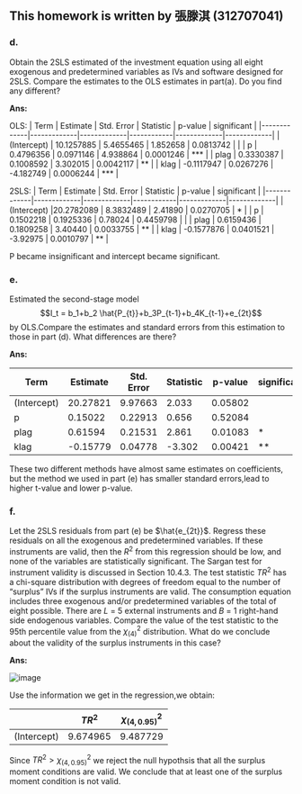 ## This homework is written by 張滕淇 (312707041)

### d.
Obtain the 2SLS estimated of the investment equation using all eight exogenous and predetermined variables as IVs and software designed for 2SLS. Compare the estimates to the OLS estimates in part(a). Do you find any different?

**Ans:**

OLS:
| Term        | Estimate    | Std. Error  | Statistic  | p-value     | significant |
|-------------|-------------|-------------|------------|-------------|-------------|
| (Intercept) | 10.1257885  | 5.4655465   | 1.852658   | 0.0813742   |             |
| p           | 0.4796356   | 0.0971146   | 4.938864   | 0.0001246   |    ***      |
| plag        | 0.3330387   | 0.1008592   | 3.302015   | 0.0042117   |    **       |
| klag        | -0.1117947  | 0.0267276   | -4.182749  | 0.0006244   |    ***      |



2SLS:
| Term        | Estimate    | Std. Error  | Statistic  | p-value     | significant | 
|-------------|-------------|-------------|------------|-------------|-------------|
| (Intercept) |20.2782089   | 8.3832489   | 2.41890    | 0.0270705   |     *       |
| p           | 0.1502218   | 0.1925336   | 0.78024    | 0.4459798   |             |
| plag        | 0.6159436   | 0.1809258   | 3.40440    | 0.0033755   |     **      |
| klag        | -0.1577876  | 0.0401521   | -3.92975   | 0.0010797   |     **      |

P became insignificant and intercept became significant.

### e.
Estimated the second-stage model 
$$I_t = b_1+b_2 \hat{P_{t}}+b_3P_{t-1}+b_4K_{t-1}+e_{2t}$$
by OLS.Compare the estimates and standard errors from this estimation to those in part (d). What differences are there?  

**Ans:**

| Term        | Estimate    | Std. Error  | Statistic  | p-value     | significant | 
|-------------|-------------|-------------|------------|-------------|-------------|
| (Intercept) |20.27821     | 9.97663     | 2.033      | 0.05802     |             |
| p           | 0.15022     | 0.22913     | 0.656      | 0.52084     |             |
| plag        | 0.61594     | 0.21531     | 2.861      | 0.01083     |     *       |
| klag        | -0.15779    | 0.04778     | -3.302     | 0.00421     |     **      |

These two different methods have almost same estimates on coefficients, but the method we used in part (e) has smaller standard errors,lead to higher t-value and lower p-value.

### f.
Let the 2SLS residuals from part (e) be $\hat{e_{2t}}$. Regress these residuals on all the exogenous and predetermined variables. If these instruments are valid, then the $R^2$ from this regression should be low, and none of the variables are statistically significant. The Sargan test for instrument validity is discussed in Section 10.4.3. The test statistic $TR^2$ has a chi-square distribution with degrees of freedom equal to the number of “surplus” IVs if the surplus instruments are valid. The consumption equation includes three exogenous and/or predetermined variables of the total of eight possible. There are $L$ = 5 external instruments and $B$ = 1 right-hand side endogenous variables. Compare the value of the test statistic to the 95th percentile value from the $\chi^2_{(4)}$ distribution. What do we conclude about the validity of the surplus instruments in this case?

**Ans:**

![image](https://github.com/HWTeng-Course/202402-Financial-Econometrics/assets/71300551/a4909d5b-1334-4293-b3fa-ed0cd6db8800)


Use the information we get in the regression,we obtain:

|             |   $TR^2$    | $\chi^2_{(4,0.95)}$  |
|-------------|-------------|----------------------|
| (Intercept) |  9.674965   |      9.487729        |

Since $TR^2 > \chi^2_{(4,0.95)}$ we reject the null hypothsis that all the surplus moment conditions are valid.
We conclude that at least one of the surplus moment condition is not valid.




